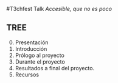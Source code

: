 #T3chfest Talk _Accesible, que no es poco_

## TREE

0. Presentación
1. Introducción
1. Prólogo al proyecto
1. Durante el proyecto
1. Resultados a final del proyecto.
1. Recursos